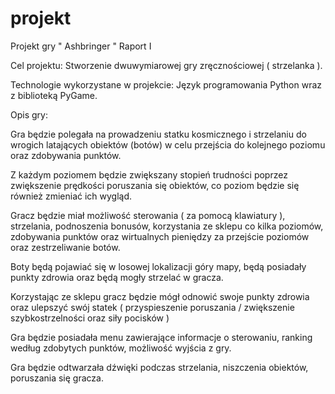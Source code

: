 # projekt


Projekt gry " Ashbringer "
    Raport I                                                
                                                
Cel projektu: Stworzenie dwuwymiarowej gry zręcznościowej ( strzelanka ). 

Technologie wykorzystane w projekcie: Język programowania Python wraz z biblioteką PyGame. 

Opis gry:  

Gra będzie polegała na prowadzeniu statku kosmicznego i strzelaniu do wrogich latających obiektów (botów) w celu przejścia do kolejnego poziomu oraz zdobywania punktów.  

Z każdym poziomem będzie zwiększany stopień trudności poprzez zwiększenie prędkości poruszania się obiektów, co poziom będzie się również zmieniać ich wygląd. 

Gracz będzie miał możliwość sterowania ( za pomocą klawiatury ), strzelania, podnoszenia bonusów, korzystania ze sklepu co kilka poziomów, zdobywania punktów oraz wirtualnych pieniędzy za przejście poziomów oraz zestrzeliwanie botów. 

Boty będą pojawiać się w losowej lokalizacji góry mapy, będą posiadały punkty zdrowia oraz będą mogły strzelać w gracza. 

Korzystając ze sklepu gracz będzie mógł odnowić swoje punkty zdrowia oraz ulepszyć swój statek ( przyspieszenie poruszania / zwiększenie szybkostrzelności oraz siły pocisków ) 

Gra będzie posiadała menu zawierające informacje o sterowaniu, ranking według zdobytych punktów, możliwość wyjścia z gry. 

Gra będzie odtwarzała dźwięki podczas strzelania, niszczenia obiektów, poruszania się gracza. 

